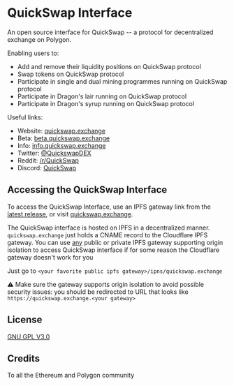 # QuickSwap Interface

An open source interface for QuickSwap -- a protocol for decentralized exchange on Polygon.

Enabling users to:

-   Add and remove their liquidity positions on QuickSwap protocol
-   Swap tokens on QuickSwap protocol
-   Participate in single and dual mining programmes running on QuickSwap protocol
-   Participate in Dragon's lair running on QuickSwap protocol
-   Participate in Dragon's syrup running on QuickSwap protocol

Useful links:

-   Website: [quickswap.exchange](https://quickswap.exchange/)
-   Beta: [beta.quickswap.exchange](https://beta.quickswap.exchange/)
-   Info: [info.quickswap.exchange](https://info.quickswap.exchange)
-   Twitter: [@QuickswapDEX](https://twitter.com/QuickswapDEX)
-   Reddit: [/r/QuickSwap](https://www.reddit.com/r/QuickSwap)
-   Discord: [QuickSwap](https://discord.gg/KTgdBTnU)

## Accessing the QuickSwap Interface

To access the QuickSwap Interface, use an IPFS gateway link from the
[latest release](https://github.com/QuickSwap/interface-v2/releases/latest),
or visit [quickswap.exchange](https://quickswap.exchange).

The QuickSwap interface is hosted on IPFS in a decentralized manner. `quickswap.exchange` just holds a CNAME record to the Cloudflare IPFS gateway. You can use [any](https://ipfs.github.io/public-gateway-checker/) public or private IPFS gateway supporting origin isolation to access QuickSwap interface if for some reason the Cloudflare gateway doesn't work for you

Just go to `<your favorite public ipfs gateway>/ipns/quickswap.exchange`

⚠️ Make sure the gateway supports origin isolation to avoid possible security issues: you should be redirected to URL that looks like `https://quickswap.exchange.<your gateway>`

## License

[GNU GPL V3.0](./LICENSE)

## Credits

To all the Ethereum and Polygon community
